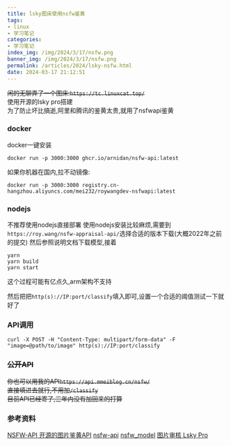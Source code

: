 ```yaml
---
title: lsky图床使用nsfw鉴黄
tags:
- linux
- 学习笔记
categories: 
- 学习笔记
index_img: /img/2024/3/17/nsfw.png
banner_img: /img/2024/3/17/nsfw.png
permalink: /articles/2024/lsky-nsfw.html
date: 2024-03-17 21:12:51
---
```

~~闲的无聊弄了一个图床:`https://tc.linuxcat.top/`~~     
使用开源的lsky pro搭建      
为了防止坏比搞逝,阿里和腾讯的鉴黄太贵,就用了nsfwapi鉴黄

### docker
docker一键安装
```shell
docker run -p 3000:3000 ghcr.io/arnidan/nsfw-api:latest
```
如果你机器在国内,拉不动镜像:
```shell
docker run -p 3000:3000 registry.cn-hangzhou.aliyuncs.com/mei232/roywangdev-nsfwapi:latest
```
### nodejs
不推荐使用nodejs直接部署
使用nodejs安装比较麻烦,需要到`https://roy.wang/nsfw-appraisal-api/`选择合适的版本下载(大概2022年之前的提交)
然后参照说明文档下载模型,接着
```shell
yarn
yarn build
yarn start
```
这个过程可能有亿点久,arm架构不支持

然后把把`http(s)://IP:port/classify`填入即可,设置一个合适的阈值测试一下就好了

### API调用
```shell
curl -X POST -H "Content-Type: multipart/form-data" -F "image=@path/to/image" http(s)://IP:port/classify
```

### ~~公开API~~
~~你也可以用我的API`https://api.mmeiblog.cn/nsfw/`~~        
~~直接填进去就行,不用加`/classify`~~        
~~目前API已经寄了,三年内没有加回来的打算~~

### 参考资料
[NSFW-API 开源的图片鉴黄API](https://roy.wang/nsfw-appraisal-api/)
[nsfw-api](https://github.com/arnidan/nsfw-api/tree/41c0acb725dced11c5536ebbc6a67153bfed3100)
[nsfw_model](https://github.com/GantMan/nsfw_model)
[图片审核 Lsky Pro](https://docs.lsky.pro/docs/free/v2/group/picture-review.html)

